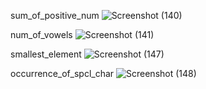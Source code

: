 sum_of_positive_num
![Screenshot (140)](https://github.com/user-attachments/assets/3fe32bb3-ae8c-4cff-a1d9-8f88cb2af4e4)

num_of_vowels
![Screenshot (141)](https://github.com/user-attachments/assets/ce4f1f7a-6e50-4f25-aed0-44e42c4e419c)

smallest_element
![Screenshot (147)](https://github.com/user-attachments/assets/917b4ff6-b98a-463b-add5-d5b26a54097a)

occurrence_of_spcl_char
![Screenshot (148)](https://github.com/user-attachments/assets/a32e2e28-0015-49d9-8456-c534607b63ba)

